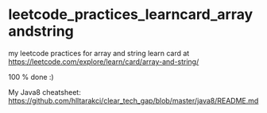 # leetcode_practices_learncard_arrayandstring
my leetcode practices for array and string learn card at https://leetcode.com/explore/learn/card/array-and-string/

100 % done :)

My Java8 cheatsheet: https://github.com/hlltarakci/clear_tech_gap/blob/master/java8/README.md
